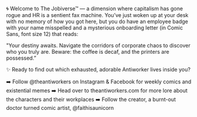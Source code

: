 🌀 Welcome to The Jobiverse™ — a dimension where capitalism has gone rogue and HR is a sentient fax machine. You’ve just woken up at your desk with no memory of how you got here, but you do have an employee badge with your name misspelled and a mysterious onboarding letter (in Comic Sans, font size 12) that reads:

"Your destiny awaits. Navigate the corridors of corporate chaos to discover who you truly are. Beware: the coffee is decaf, and the printers are possessed.”

✨ Ready to find out which exhausted, adorable Antiworker lives inside you?

➡️ Follow @theantiworkers on Instagram & Facebook for weekly comics and existential memes
➡️ Head over to theantiworkers.com for more lore about the characters and their workplaces
➡️ Follow the creator, a burnt-out doctor turned comic artist, @faithisaunicorn 

